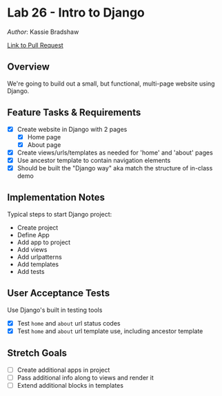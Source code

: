 # Lab 26 - Intro to Django

*Author*: Kassie Bradshaw

[Link to Pull Request](https://github.com/kassiebradshaw/django-lab/pull/1)

## Overview

We're going to build out a small, but functional, multi-page website using Django.

## Feature Tasks & Requirements

* [x] Create website in Django with 2 pages
  * [x] Home page
  * [x] About page

* [x] Create views/urls/templates as needed for 'home' and 'about' pages
* [x] Use ancestor template to contain navigation elements
* [x] Should be built the "Django way" aka match the structure of in-class demo

## Implementation Notes

Typical steps to start Django project:

* Create project
* Define App
* Add app to project
* Add views
* Add urlpatterns
* Add templates
* Add tests

## User Acceptance Tests

Use Django's built in testing tools

* [x] Test `home` and `about` url status codes
* [x] Test `home` and `about` url template use, including ancestor template

## Stretch Goals

* [ ] Create additional apps in project
* [ ] Pass additional info along to views and render it
* [ ] Extend additional blocks in templates
